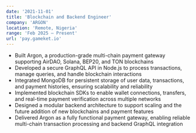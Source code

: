 ```yaml
---
date: '2021-11-01'
title: 'Blockchain and Backend Engineer'
company: 'ARGON'
location: 'Remote, Nigeria'
range: 'Feb 2025 – Present'
url: 'pay.gameket.io'
---
```


- Built Argon, a production-grade multi-chain payment gateway supporting AirDAO, Solana, BEP20, and TON blockchains
- Developed a secure GraphQL API in Node.js to process transactions, manage queries, and handle blockchain interactions
- Integrated MongoDB for persistent storage of user data, transactions, and payment histories, ensuring scalability and reliability
- Implemented blockchain SDKs to enable wallet connections, transfers, and real-time payment verification across multiple networks
- Designed a modular backend architecture to support scaling and the future addition of new blockchains and payment features
- Delivered Argon as a fully functional payment gateway, enabling reliable multi-chain transaction processing and backend GraphQL integration
